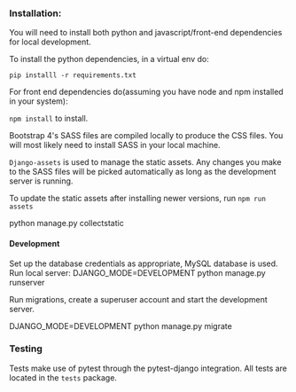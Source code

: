 
### Installation:

You will need to install both python and javascript/front-end dependencies for local development.

To install the python dependencies, in a virtual env do:

`pip installl -r requirements.txt`

For front end dependencies do(assuming you have node and npm installed in your system):

`npm install` to install.

Bootstrap 4's SASS files are compiled locally to produce the CSS files. You will most likely need to install SASS in your local machine.

`Django-assets` is used to manage the static assets. Any changes you make to the SASS files will be picked automatically as long as the development server is running.

To update the static assets after installing newer versions, run `npm run assets`

python manage.py collectstatic

#### Development
Set up the database credentials as appropriate, MySQL database is used.
Run local server: DJANGO_MODE=DEVELOPMENT python manage.py runserver

Run migrations, create a superuser account and start the development server.

DJANGO_MODE=DEVELOPMENT python manage.py migrate

### Testing
Tests make use of pytest through the pytest-django integration. All tests are located in the `tests` package.

